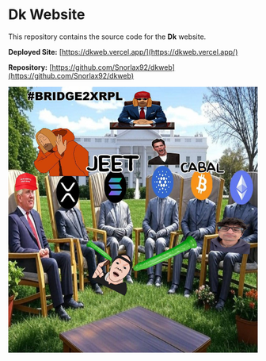 # Dk Website

This repository contains the source code for the **Dk** website.

**Deployed Site:** [https://dkweb.vercel.app/](https://dkweb.vercel.app/)

**Repository:** [https://github.com/Snorlax92/dkweb](https://github.com/Snorlax92/dkweb)

![Logo](https://raw.githubusercontent.com/Snorlax92/dkweb/main/src/logo.jpg)
